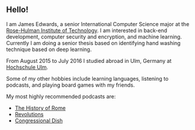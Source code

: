 ## Hello!
I am James Edwards, a senior International Computer Science major at the [Rose-Hulman Institute of Technology](http://www.rose-hulman.edu).
I am interested in back-end development, computer security and encryption, and machine learning.
Currently I am doing a senior thesis based on identifying hand washing technique based on deep learning.

From August 2015 to July 2016 I studied abroad in Ulm, Germany at [Hochschule Ulm](http://hs-ulm.de).
    
Some of my other hobbies include learning languages, listening to podcasts, and playing board games with my friends.

My most highly recommended podcasts are:
- [The History of Rome](http://thehistoryofrome.typepad.com)
- [Revolutions](revolutionspodcast.com)
- [Congressional Dish](congressionaldish.com)

